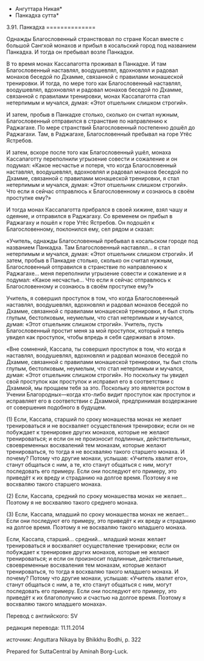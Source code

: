 * Ангуттара Никая*
* Панкадха сутта*

3\.91\. Панкадха
\=\=\=\=\=\=\=\=\=\=\=\=\=\=

Однажды Благословенный странствовал по стране Косал вместе с большой Сангхой монахов и прибыл в косальский город под названием Панкадха\. И тогда он пребывал возле Панкадхи\.

В то время монах Кассапаготта проживал в Панкадхе\. И там Благословенный наставлял, воодушевлял, вдохновлял и радовал монахов беседой по Дхамме, связанной с правилами монашеской тренировки\. И тогда, по мере того как Благословенный наставлял, воодушевлял, вдохновлял и радовал монахов беседой по Дхамме, связанной с правилами тренировки, монах Кассапаготта стал нетерпимым и мучался, думая: «Этот отшельник слишком строгий»\.

И затем, пробыв в Панкадхе столько, сколько он считал нужным, Благословенный отправился в странствие по направлению к Раджагахе\. По мере странствий Благословенный постепенно дошёл до Раджагахи\. Там, в Раджагахе, Благословенный пребывал на горе Утёс Ястребов\.

И затем, вскоре после того как Благословенный ушёл, монаха Кассапаготту переполнили угрызение совести и сожаление и он подумал: «Какое несчастье и потеря, что когда Благословенный наставлял, воодушевлял, вдохновлял и радовал монахов беседой по Дхамме, связанной с правилами монашеской тренировки, я стал нетерпимым и мучался, думая: «Этот отшельник слишком строгий»\. Что если я сейчас отправлюсь к Благословенному и сознаюсь в своём проступке ему?»

И тогда монах Кассапаготта прибрался в своей хижине, взял чашу и одеяние, и отправился в Раджагаху\. Со временем он прибыл в Раджагаху и пошёл к горе Утёс Ястребов\. Он подошёл к Благословенному, поклонился ему, сел рядом и сказал:

«Учитель, однажды Благословенный пребывал в косальском городе под названием Панкадха\. Там Благословенный наставлял… я стал нетерпимым и мучался, думая: «Этот отшельник слишком строгий»\. И затем, пробыв в Панкадхе столько, сколько он считал нужным, Благословенный отправился в странствие по направлению к Раджагахе… меня переполнили угрызение совести и сожаление и я подумал: «Какое несчастье… Что если я сейчас отправлюсь к Благословенному и сознаюсь в своём проступке ему?»

Учитель, я совершил проступок в том, что когда Благословенный наставлял, воодушевлял, вдохновлял и радовал монахов беседой по Дхамме, связанной с правилами монашеской тренировки, я был столь глупым, бестолковым, неумелым, что стал нетерпимым и мучался, думая: «Этот отшельник слишком строгий»\. Учитель, пусть Благословенный простит меня за мой проступок, который я теперь увидел как проступок, чтобы впредь я себя сдерживал в этом»\.

«Вне сомнений, Кассапа, ты совершил проступок в том, что когда я наставлял, воодушевлял, вдохновлял и радовал монахов беседой по Дхамме, связанной с правилами монашеской тренировки, ты был столь глупым, бестолковым, неумелым, что стал нетерпимым и мучался, думая: «Этот отшельник слишком строгий»\. Но поскольку ты увидел свой проступок как проступок и исправил его в соответствии с Дхаммой, мы прощаем тебя за это\. Поскольку это является ростом в Учении Благородных—когда кто\-либо видит проступок как проступок и исправляет его в соответствии с Дхаммой, предпринимая воздержание от совершения подобного в будущем\.

\(1\) Если, Кассапа, старший по сроку монашества монах не желает тренироваться и не восхваляет осуществления тренировки; если он не побуждает к тренировке других монахов, которые не желают тренироваться; и если он не произносит подлинных, действительных, своевременных восхвалений тем монахам, которые желают тренироваться, то тогда я не восхваляю такого старшего монаха\. И почему? Потому что другие монахи, услышав: «Учитель хвалит его», станут общаться с ним, а те, кто станут общаться с ним, могут последовать его примеру\. Если они последуют его примеру, это приведёт к их вреду и страданию на долгое время\. Поэтому я не восхваляю такого старшего монаха\.

\(2\) Если, Кассапа, средний по сроку монашества монах не желает… Поэтому я не восхваляю такого среднего монаха\.

\(3\) Если, Кассапа, младший по сроку монашества монах не желает… Если они последуют его примеру, это приведёт к их вреду и страданию на долгое время\. Поэтому я не восхваляю такого младшего монаха\.

Если, Кассапа, старший… средний… младший монах желает тренироваться и восхваляет осуществление тренировки; если он побуждает к тренировке других монахов, которые не желают тренироваться; и если он произносит подлинные, действительные, своевременные восхваления тем монахам, которые желают тренироваться, то тогда я восхваляю такого младшего монаха\. И почему? Потому что другие монахи, услышав: «Учитель хвалит его», станут общаться с ним, а те, кто станут общаться с ним, могут последовать его примеру\. Если они последуют его примеру, это приведёт к их благополучию и счастью на долгое время\. Поэтому я восхваляю такого младшего монаха»\.

Перевод с английского: SV

редакция перевода: 11\.11\.2014

источник: Anguttara Nikaya by Bhikkhu Bodhi, p\. 322

Prepared for SuttaCentral by Aminah Borg\-Luck\.